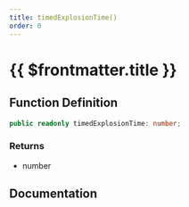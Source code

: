 ```yaml
---
title: timedExplosionTime()
order: 0
---
```


# {{ $frontmatter.title }}

<!--@include: ./timedExplosionTime_partial_header.md-->

## Function Definition

```ts
public readonly timedExplosionTime: number;
```

### Returns

* number

## Documentation

<!--@include: ./timedExplosionTime_partial_footer.md-->
